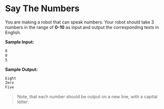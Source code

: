 # Say The Numbers

You are making a robot that can speak numbers.
Your robot should take 3 numbers in the range of **0-10** as input and output the corresponding texts in English.

**Sample Input:**
```markdown
8
0
5
```

**Sample Output:**
```markdown
Eight
Zero
Five
```

> Note, that each number should be output on a new line, with a capital letter.
